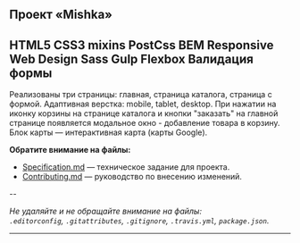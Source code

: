 Проект «Mishka»
---
HTML5   CSS3   mixins   PostCss   BEM   Responsive Web Design   Sass   Gulp   Flexbox  Валидация формы
---
Реализованы три страницы: главная, страница каталога, страница с формой.
Адаптивная верстка: mobile, tablet, desktop.
При нажатии на иконку корзины на странице каталога и кнопки "заказать" на главной странице появляется модальное окно - добавление товара в корзину.
Блок карты — интерактивная карта (карты Google).

**Обратите внимание на файлы:**

- [Specification.md](Specification.md) — техническое задание для проекта.
- [Contributing.md](Contributing.md) — руководство по внесению изменений.

--

_Не удаляйте и не обращайте внимание на файлы:_<br>
_`.editorconfig`, `.gitattributes`, `.gitignore`, `.travis.yml`, `package.json`._

---
